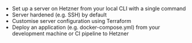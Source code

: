 - Set up a server on Hetzner from your local CLI with a single command
- Server hardened (e.g. SSH) by default
- Customise server configuration using Terraform
- Deploy an application (e.g. docker-compose.yml) from your development machine or CI pipeline to Hetzner
